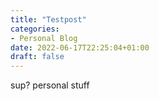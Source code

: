 ```yaml
---
title: "Testpost"
categories:
- Personal Blog
date: 2022-06-17T22:25:04+01:00
draft: false
---
```


sup? personal stuff
